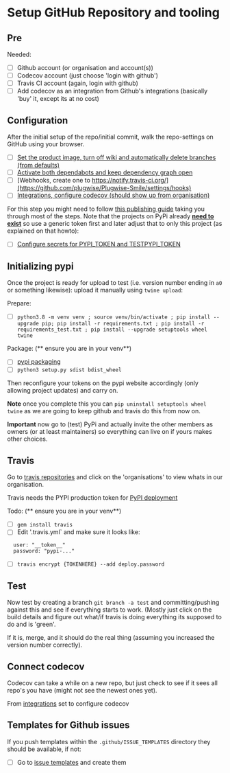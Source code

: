 # Setup GitHub Repository and tooling

## Pre

Needed:

 - [ ] Github account (or organisation and account(s))
 - [ ] Codecov account (just choose 'login with github')
 - [ ] Travis CI account (again, login with github)
 - [ ] Add codecov as an integration from Github's integrations (basically 'buy' it, except its at no cost)

## Configuration

After the initial setup of the repo/initial commit, walk the repo-settings on GitHub using your browser.

 - [ ] [Set the product image, turn off wiki and automatically delete branches (from defaults)](https://github.com/plugwise/python-plugwise/settings)
 - [ ] [Activate both dependabots and keep dependency graph open](https://github.com/plugwise/python-plugwise/settings/security_analysis)
 - [ ] [Webhooks, create one to https://notify.travis-ci.org/](https://github.com/plugwise/Plugwise-Smile/settings/hooks)
 - [ ] [Integrations, configure codecov (should show up from organisation)](https://github.com/plugwise/python-plugwise/settings/installations)

For this step you might need to follow [this publishing guide](https://packaging.python.org/guides/publishing-package-distribution-releases-using-github-actions-ci-cd-workflows/) taking you through most of the steps. Note that the projects on PyPi already [**need to exist**](https://packaging.python.org/tutorials/packaging-projects/) so use a generic token first and later adjust that to only this project (as explained on that howto):

 - [ ] [Configure secrets for PYPI_TOKEN and TESTPYPI_TOKEN](https://github.com/plugwise/Plugwise-Smile/settings/secrets)

## Initializing pypi

Once the project is ready for upload to test (i.e. version number ending in `a0` or something likewise): upload it manually using `twine upload`: 

Prepare:

 - [ ] `python3.8 -m venv venv ; source venv/bin/activate ; pip install --upgrade pip; pip install -r requirements.txt ; pip install -r requirements_test.txt ; pip install --upgrade setuptools wheel
twine`

Package: (** ensure you are in your venv**)

 - [ ] [pypi packaging](https://packaging.python.org/tutorials/packaging-projects/)
 - [ ] `python3 setup.py sdist bdist_wheel`

Then reconfigure your tokens on the pypi website accordingly (only allowing project updates) and carry on.

**Note** once you complete this you can `pip uninstall setuptools wheel twine` as we are going to keep github and travis do this from now on.

**Important** now go to (test) PyPi and actually invite the other members as owners (or at least maintainers) so everything can live on if yours makes other choices.

## Travis

Go to [travis repositories](https://travis-ci.org/account/repositories) and click on the 'organisations' to view whats in our organisation.

Travis needs the PYPI production token for [PyPI deployment](https://docs.travis-ci.com/user/deployment/pypi/)

Todo: (** ensure you are in your venv**)

 - [ ] `gem install travis`
 - [ ] Edit '.travis.yml` and make sure it looks like:

```
  user: "__token__"
  password: "pypi-..."
```
 - [ ] `travis encrypt {TOKENHERE} --add deploy.password`

## Test

Now test by creating a branch `git branch -a test` and committing/pushing against this and see if everything starts to work.
(Mostly just click on the build details and figure out what/if travis is doing everything its supposed to do and is 'green'.

If it is, merge, and it should do the real thing (assuming you increased the version number correctly).

## Connect codecov

Codecov can take a while on a new repo, but just check to see if it sees all repo's you have (might not see the newest ones yet).

From [integrations](https://github.com/plugwise/python-plugwise/settings/installations) set to configure codecov

## Templates for Github issues

If you push templates within the `.github/ISSUE_TEMPLATES` directory they should be available, if not:

 - [ ] Go to [issue templates](https://github.com/plugwise/python-plugwise/issues/templates/edit) and create them


